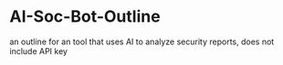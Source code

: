 # AI-Soc-Bot-Outline
an outline for an tool that uses AI to analyze security reports, does not include API key
